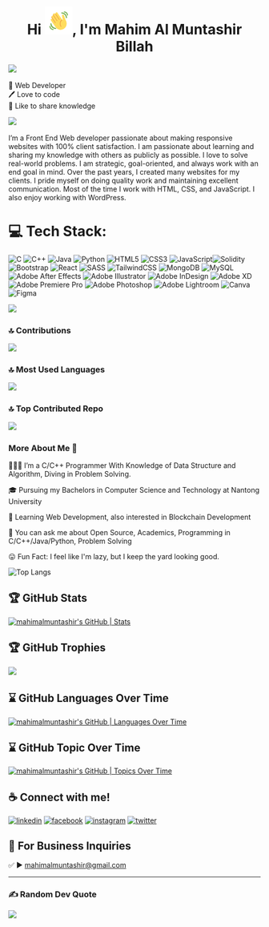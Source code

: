
<!-- Updating my readme for GitHub-->


<h1  align="center">Hi <img  src="https://github.com/mahimalmuntashir/mahimalmuntashir/blob/main/images/Wave.gif"  height="55px"  width="55px">, I'm Mahim Al Muntashir Billah</h1>

<p  align="center">

<img  src="https://readme-typing-svg.herokuapp.com?color=E22FE4&width=380&height=45&lines=Web+Developer;Junior+Cpp/Java/Python+Developer;Competitive+Programmer;Real+World+Problem+Solver;Empowering+Others;Nice+To+Meet+You+...&center=true"></a>

</p>

👑 Web Developer <br> 
🖊️ Love to code <br> 
🎤 Like to share knowledge </p> 

[![](https://visitcount.itsvg.in/api?id=mahimalmuntashir&label=Profile%20Views&color=2&icon=0&pretty=false)](https://visitcount.itsvg.in)

I’m a Front End Web developer passionate about making responsive websites with 100% client satisfaction. I am passionate about learning and sharing my knowledge with others as publicly as possible. I love to solve real-world problems. I am strategic, goal-oriented, and always work with an end goal in mind. Over the past years, I created many websites for my clients. I pride myself on doing quality work and maintaining excellent communication. Most of the time I work with HTML, CSS, and JavaScript. I also enjoy working with WordPress. 

# 💻 Tech Stack:
![C](https://img.shields.io/badge/c-%2300599C.svg?style=flat&logo=c&logoColor=white) ![C++](https://img.shields.io/badge/c++-%2300599C.svg?style=flat&logo=c%2B%2B&logoColor=white)  ![Java](https://img.shields.io/badge/java-%23ED8B00.svg?style=flat&logo=java&logoColor=white) ![Python](https://img.shields.io/badge/python-3670A0?style=flat&logo=python&logoColor=ffdd54)  ![HTML5](https://img.shields.io/badge/html5-%23E34F26.svg?style=flat&logo=html5&logoColor=white) ![CSS3](https://img.shields.io/badge/css3-%231572B6.svg?style=flat&logo=css3&logoColor=white)  ![JavaScript](https://img.shields.io/badge/javascript-%23323330.svg?style=flat&logo=javascript&logoColor=%23F7DF1E)![Solidity](https://img.shields.io/badge/Solidity-%23363636.svg?style=flat&logo=solidity&logoColor=white) ![Bootstrap](https://img.shields.io/badge/bootstrap-%23563D7C.svg?style=flat&logo=bootstrap&logoColor=white) ![React](https://img.shields.io/badge/react-%2320232a.svg?style=flat&logo=react&logoColor=%2361DAFB) ![SASS](https://img.shields.io/badge/SASS-hotpink.svg?style=flat&logo=SASS&logoColor=white) ![TailwindCSS](https://img.shields.io/badge/tailwindcss-%2338B2AC.svg?style=flat&logo=tailwind-css&logoColor=white) ![MongoDB](https://img.shields.io/badge/MongoDB-%234ea94b.svg?style=flat&logo=mongodb&logoColor=white) ![MySQL](https://img.shields.io/badge/mysql-%2300f.svg?style=flat&logo=mysql&logoColor=white) ![Adobe After Effects](https://img.shields.io/badge/Adobe%20After%20Effects-9999FF.svg?style=flat&logo=Adobe%20After%20Effects&logoColor=white) ![Adobe Illustrator](https://img.shields.io/badge/adobeillustrator-%23FF9A00.svg?style=flat&logo=adobeillustrator&logoColor=white) ![Adobe InDesign](https://img.shields.io/badge/Adobe%20InDesign-49021F?style=flat&logo=adobeindesign&logoColor=white) ![Adobe XD](https://img.shields.io/badge/Adobe%20XD-470137?style=flat&logo=Adobe%20XD&logoColor=#FF61F6) ![Adobe Premiere Pro](https://img.shields.io/badge/Adobe%20Premiere%20Pro-9999FF.svg?style=flat&logo=Adobe%20Premiere%20Pro&logoColor=white) ![Adobe Photoshop](https://img.shields.io/badge/adobephotoshop-%2331A8FF.svg?style=flat&logo=adobephotoshop&logoColor=white) ![Adobe Lightroom](https://img.shields.io/badge/Adobe%20Lightroom-31A8FF.svg?style=flat&logo=Adobe%20Lightroom&logoColor=white) ![Canva](https://img.shields.io/badge/Canva-%2300C4CC.svg?style=flat&logo=Canva&logoColor=white) 	![Figma](https://img.shields.io/badge/figma-%23F24E1E.svg?style=flat&logo=figma&logoColor=white) 

![](https://github-readme-stats.vercel.app/api?username=mahimalmuntashir&theme=tokyonight&hide_border=false&include_all_commits=false&count_private=false)<br/>
### 🔝 Contributions
![](https://github-readme-streak-stats.herokuapp.com/?user=mahimalmuntashir&theme=tokyonight&hide_border=false)<br/>
### 🔝 Most Used Languages
![](https://github-readme-stats.vercel.app/api/top-langs/?username=mahimalmuntashir&theme=tokyonight&hide_border=false&include_all_commits=false&count_private=false&layout=compact)


### 🔝 Top Contributed Repo
![](https://github-contributor-stats.vercel.app/api?username=mahimalmuntashir&limit=5&theme=dark&combine_all_yearly_contributions=true)


### More About Me 🚀

🧑🏽‍💻 I’m a C/C++ Programmer With Knowledge of Data Structure and Algorithm, Diving in Problem Solving.</br>

🎓 Pursuing my Bachelors in Computer Science and Technology at Nantong University</br>

🤫 Learning Web Development, also interested in Blockchain Development</br>

🌱 You can ask me about Open Source, Academics, Programming in C/C++/Java/Python, Problem Solving<br>

😛 Fun Fact: I feel like I'm lazy, but I keep the yard looking good.

![Top Langs](https://github-readme-stats.vercel.app/api/top-langs/?username=mahimalmuntashir&layout=compact)


## 🏆 GitHub Stats
[![mahimalmuntashir's GitHub | Stats](https://stats.quine.sh/mahimalmuntashir/github?theme=dark)](https://quine.sh)

## 🏆 GitHub Trophies
![](https://github-profile-trophy.vercel.app/?username=mahimalmuntashir&theme=radical&no-frame=false&no-bg=true&margin-w=4)

## ⌛ GitHub Languages Over Time
[![mahimalmuntashir's GitHub | Languages Over Time](https://stats.quine.sh/mahimalmuntashir/languages-over-time?theme=dark)](https://quine.sh)

## ⌛ GitHub Topic Over Time
[![mahimalmuntashir's GitHub | Topics Over Time](https://stats.quine.sh/mahimalmuntashir/topics-over-time?theme=dark)](https://quine.sh)

## ☕ Connect with me!
[<img src='https://camo.githubusercontent.com/a80d00f23720d0bc9f55481cfcd77ab79e141606829cf16ec43f8cacc7741e46/68747470733a2f2f696d672e736869656c64732e696f2f62616467652f4c696e6b6564496e2d3030373742353f7374796c653d666f722d7468652d6261646765266c6f676f3d6c696e6b6564696e266c6f676f436f6c6f723d7768697465' alt='linkedin' height='40'>](https://www.linkedin.com/in/mahimalmuntashir/)  [<img src='https://camo.githubusercontent.com/2d1ffa69dd491ebeca01b2098cf8233dd09950ff5895abccd5b455ca442abc59/68747470733a2f2f696d672e736869656c64732e696f2f62616467652f46616365626f6f6b2d3138373746323f7374796c653d666f722d7468652d6261646765266c6f676f3d66616365626f6f6b266c6f676f436f6c6f723d7768697465' alt='facebook' height='40'>](https://www.facebook.com/mahimalmuntashir)  [<img src='https://camo.githubusercontent.com/b3d4671768bd0f9b6c8f410a25a96e0c5a4d135208d8910461e986f97e7985ab/68747470733a2f2f696d672e736869656c64732e696f2f62616467652f496e7374616772616d2d4534343035463f7374796c653d666f722d7468652d6261646765266c6f676f3d696e7374616772616d266c6f676f436f6c6f723d7768697465' alt='instagram' height='40'>](https://www.instagram.com/mahimalmuntashir/)   [<img src='https://camo.githubusercontent.com/5d03c86f6a75f7cbe80d135d9162fbf6dc46a31253cf30a8e9bb8279b4d574d3/68747470733a2f2f696d672e736869656c64732e696f2f62616467652f547769747465722d3144413146323f7374796c653d666f722d7468652d6261646765266c6f676f3d74776974746572266c6f676f436f6c6f723d7768697465' alt='twitter' height='40'>](https://twitter.com/realmahim) 

## 📧 For Business Inquiries 
✅  ► mahimalmuntashir@gmail.com

---
### ✍️ Random Dev Quote 
![](https://quotes-github-readme.vercel.app/api?type=horizontal&theme=radical)
